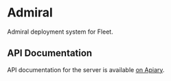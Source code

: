 # Admiral

Admiral deployment system for Fleet.

## API Documentation

API documentation for the server is available [on Apiary](http://docs.admiralfleet.apiary.io/).